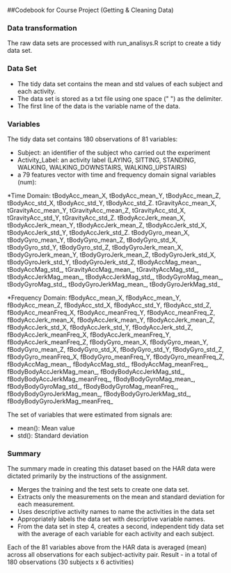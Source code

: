 ##Codebook for Course Project (Getting & Cleaning Data)

### Data transformation

The raw data sets are processed with run_analisys.R script to create a tidy data set.

### Data Set
* The tidy data set contains the mean and std values of each subject and each activity.
* The data set is stored as a txt file using one space (" ") as the delimiter.
* The first line of the data is the variable name of the data.

### Variables

The tidy data set contains 180 observations of 81 variables:
* Subject: an identifier of the subject who carried out the experiment
* Activity_Label: an activity label (LAYING, SITTING, STANDING, WALKING, WALKING_DOWNSTAIRS, WALKING_UPSTAIRS)
* a 79 features vector with time and frequency domain signal variables (num):

*Time Domain:
tBodyAcc_mean_X,
tBodyAcc_mean_Y,
tBodyAcc_mean_Z,
tBodyAcc_std_X,
tBodyAcc_std_Y,
tBodyAcc_std_Z.
tGravityAcc_mean_X,
tGravityAcc_mean_Y,
tGravityAcc_mean_Z,
tGravityAcc_std_X,
tGravityAcc_std_Y,
tGravityAcc_std_Z.
tBodyAccJerk_mean_X,
tBodyAccJerk_mean_Y,
tBodyAccJerk_mean_Z,
tBodyAccJerk_std_X,
tBodyAccJerk_std_Y,
tBodyAccJerk_std_Z.
tBodyGyro_mean_X,
tBodyGyro_mean_Y,
tBodyGyro_mean_Z,
tBodyGyro_std_X,
tBodyGyro_std_Y,
tBodyGyro_std_Z,
tBodyGyroJerk_mean_X,
tBodyGyroJerk_mean_Y,
tBodyGyroJerk_mean_Z,
tBodyGyroJerk_std_X,
tBodyGyroJerk_std_Y,
tBodyGyroJerk_std_Z,
tBodyAccMag_mean_,
tBodyAccMag_std_,
tGravityAccMag_mean_,
tGravityAccMag_std_,
tBodyAccJerkMag_mean_,
tBodyAccJerkMag_std_,
tBodyGyroMag_mean_,
tBodyGyroMag_std_,
tBodyGyroJerkMag_mean_,
tBodyGyroJerkMag_std_

*Frequency Domain:
fBodyAcc_mean_X,
fBodyAcc_mean_Y,
fBodyAcc_mean_Z,
fBodyAcc_std_X,
fBodyAcc_std_Y,
fBodyAcc_std_Z,
fBodyAcc_meanFreq_X,
fBodyAcc_meanFreq_Y,
fBodyAcc_meanFreq_Z,
fBodyAccJerk_mean_X,
fBodyAccJerk_mean_Y,
fBodyAccJerk_mean_Z,
fBodyAccJerk_std_X,
fBodyAccJerk_std_Y,
fBodyAccJerk_std_Z,
fBodyAccJerk_meanFreq_X,
fBodyAccJerk_meanFreq_Y,
fBodyAccJerk_meanFreq_Z,
fBodyGyro_mean_X,
fBodyGyro_mean_Y,
fBodyGyro_mean_Z,
fBodyGyro_std_X,
fBodyGyro_std_Y,
fBodyGyro_std_Z,
fBodyGyro_meanFreq_X,
fBodyGyro_meanFreq_Y,
fBodyGyro_meanFreq_Z,
fBodyAccMag_mean_,
fBodyAccMag_std_,
fBodyAccMag_meanFreq_,
fBodyBodyAccJerkMag_mean_,
fBodyBodyAccJerkMag_std_,
fBodyBodyAccJerkMag_meanFreq_,
fBodyBodyGyroMag_mean_,
fBodyBodyGyroMag_std_,
fBodyBodyGyroMag_meanFreq_,
fBodyBodyGyroJerkMag_mean_,
fBodyBodyGyroJerkMag_std_,
fBodyBodyGyroJerkMag_meanFreq_

The set of variables that were estimated from signals are: 
* mean(): Mean value
* std(): Standard deviation

### Summary

The summary made in creating this dataset based on the HAR data were dictated primarily by the instructions of the assignment.
* Merges the training and the test sets to create one data set.
* Extracts only the measurements on the mean and standard deviation for each measurement. 
* Uses descriptive activity names to name the activities in the data set
* Appropriately labels the data set with descriptive variable names. 
* From the data set in step 4, creates a second, independent tidy data set with the average of each variable for each activity and each subject.

Each of the 81 variables above from the HAR data is averaged (mean) across all observations for each subject-activity pair. Result - in a total of 180 observations (30 subjects x 6 activities)